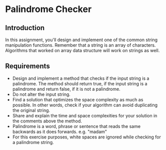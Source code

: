 # Palindrome Checker

## Introduction 
In this assignment, you'll design and implement one of the common string manipulation functions. Remember that a string is an array of characters. Algorithms that worked on array data structure will work on strings as well.

## Requirements
- Design and implement a method that checks if the input string is a palindrome. The method should return true, if the input string is a palindrome and return false, if it is not a palindrome.
- Do not alter the input string.
- Find a solution that optimizes the space complexity as much as possible. In other words, check if your algorithm can avoid duplicating the original string.
- Share and explain the time and space complexities for your solution in the comments above the method.
- Palindrome is a word, phrase or sentence that reads the same backwards as it does forwards. e.g. "madam"
- For this exercise purposes, white spaces are ignored while checking for a palindrome string.

